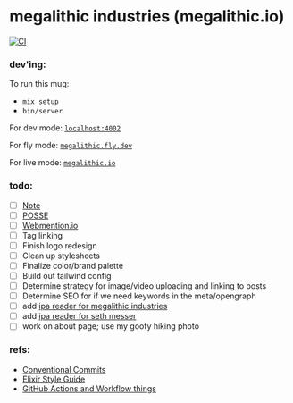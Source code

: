 # megalithic industries (megalithic.io)

[![CI](https://github.com/megalithic/megalithic.io/actions/workflows/main.yml/badge.svg)](https://github.com/megalithic/megalithic.io/actions/workflows/main.yml)

### dev'ing:

To run this mug:

- `mix setup`
- `bin/server`

For dev mode: [`localhost:4002`](http://localhost:4002)

For fly mode: [`megalithic.fly.dev`](https://megalithic.fly.dev)

For live mode: [`megalithic.io`](https://megalithic.io)

### todo:

- [ ] [Note](https://indieweb.org/note)
- [ ] [POSSE](https://indieweb.org/POSSE)
- [ ] [Webmention.io](https://webmention.io/)
- [ ] Tag linking
- [ ] Finish logo redesign
- [ ] Clean up stylesheets
- [ ] Finalize color/brand palette
- [ ] Build out tailwind config
- [ ] Determine strategy for image/video uploading and linking to posts
- [ ] Determine SEO for if we need keywords in the meta/opengraph
- [ ] add [ipa reader for megalithic industries](http://ipa-reader.xyz/?text=%CB%88m%C9%9B%C9%A1%C9%99l%C9%AA%CE%B8%C9%AAk%20%CB%88%C9%AAnd%C9%99st%C9%B9iz)
- [ ] add [ipa reader for seth messer](http://ipa-reader.xyz/?text=s%C9%9B%CE%B8%20%CB%88m%C9%9Bs%C9%90)
- [ ] work on about page; use my goofy hiking photo

### refs:

- [Conventional Commits][1]
- [Elixir Style Guide][2]
- [GitHub Actions and Workflow things](https://docs.github.com/en/actions/managing-workflow-runs/skipping-workflow-runs)

[1]: https://www.conventionalcommits.org/en/v1.0.0/
[2]: https://github.com/lexmag/elixir-style-guide
